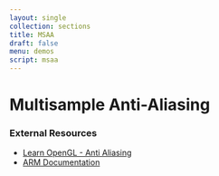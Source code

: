 ```yaml
---
layout: single
collection: sections
title: MSAA
draft: false
menu: demos
script: msaa
---
```


# Multisample Anti-Aliasing

### External Resources

* [Learn OpenGL - Anti Aliasing](https://learnopengl.com/Advanced-OpenGL/Anti-Aliasing)
* [ARM Documentation](https://developer.arm.com/documentation/102479/0100/Multi-sample-anti-aliasing)
